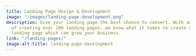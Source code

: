 ```yaml
---
title: Landing Page Design & Development
image: "/images/landing-page-development.png"
description: Give your landing page the best chance to convert. With an experience
  of creating over 200 landing pages, we know what it takes to create an effective
  landing page which can grow your business.
link: "/landing-pages/"
image-alt-title: landing-page-development
---
```



